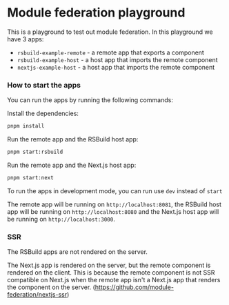 # Module federation playground

This is a playground to test out module federation.
In this playground we have 3 apps:
- `rsbuild-example-remote` - a remote app that exports a component
- `rsbuild-example-host` - a host app that imports the remote component
- `nextjs-example-host` - a host app that imports the remote component

### How to start the apps

You can run the apps by running the following commands:

Install the dependencies:
```bash
pnpm install
```

Run the remote app and the RSBuild host app:
```bash
pnpm start:rsbuild
```

Run the remote app and the Next.js host app:
```bash
pnpm start:next
```

To run the apps in development mode, you can run use `dev` instead of `start`

The remote app will be running on `http://localhost:8081`, the RSBuild host app will be running on `http://localhost:8080` and the Next.js host app will be running on `http://localhost:3000`.

### SSR
The RSBuild apps are not rendered on the server.

The Next.js app is rendered on the server, but the remote component is rendered on the client.
This is because the remote component is not SSR compatible on Next.js when the remote app isn't a Next.js app that renders the component on the server.
(https://github.com/module-federation/nextjs-ssr)

